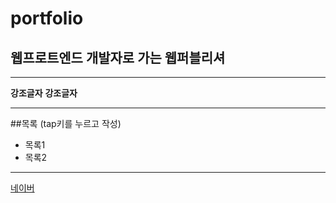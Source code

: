 # portfolio
## 웹프로트엔드 개발자로 가는 웹퍼블리셔

---

**강조글자**
__강조글자__

---

##목록 (tap키를 누르고 작성)
  - 목록1
  - 목록2

---

[네이버](https://www.naver.com "링크 설명(title)을 ")
